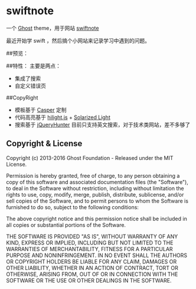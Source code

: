 # swiftnote
一个 [Ghost](http://github.com/tryghost/ghost/) theme，用于网站 [swiftnote](https://www.swiftnote.io/)

最近开始学 swift ，然后搞个小网站来记录学习中遇到的问题。

##预览：

##特性：
主要是两点：
- 集成了搜索
- 自定义错误页

##CopyRight

- 模板基于 [Casper](https://github.com/TryGhost/Casper) 定制
- 代码高亮基于 [hilight.js](highlightjs.org) + [Solarized Light](http://ethanschoonover.com/solarized)
- 搜索基于 [jQueryHunter](https://github.com/jamalneufeld/ghostHunter) 目前只支持英文搜索，对于技术类网站，差不多够了

## Copyright & License

Copyright (c) 2013-2016 Ghost Foundation - Released under the MIT License.

Permission is hereby granted, free of charge, to any person obtaining a copy of this software and associated documentation files (the "Software"), to deal in the Software without restriction, including without limitation the rights to use, copy, modify, merge, publish, distribute, sublicense, and/or sell copies of the Software, and to permit persons to whom the Software is furnished to do so, subject to the following conditions:

The above copyright notice and this permission notice shall be included in all copies or substantial portions of the Software.

THE SOFTWARE IS PROVIDED "AS IS", WITHOUT WARRANTY OF ANY KIND, EXPRESS OR IMPLIED, INCLUDING BUT NOT LIMITED TO THE WARRANTIES OF MERCHANTABILITY, FITNESS FOR A PARTICULAR PURPOSE AND
NONINFRINGEMENT. IN NO EVENT SHALL THE AUTHORS OR COPYRIGHT HOLDERS BE LIABLE FOR ANY CLAIM, DAMAGES OR OTHER LIABILITY, WHETHER IN AN ACTION OF CONTRACT, TORT OR OTHERWISE, ARISING FROM, OUT OF OR IN CONNECTION WITH THE SOFTWARE OR THE USE OR OTHER DEALINGS IN THE SOFTWARE.
